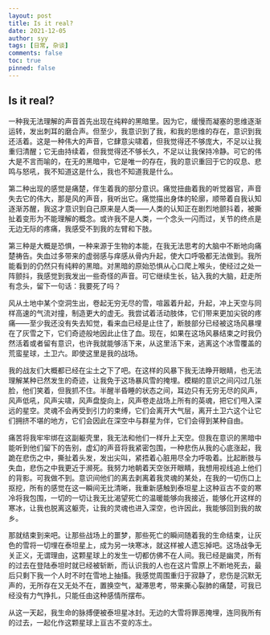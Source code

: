 ```yaml
---
layout: post
title: Is it real?
date: 2021-12-05
author: syy
tags: [日常, 杂谈]
comments: false
toc: true
pinned: false
---
```


<!--Inspired by the song *Is it real* from *Cowboy Bebop Knockin on Heavens Door*-->

## Is it real?

一种我无法理解的声音首先出现在纯粹的黑暗里。因为它，缓慢而凝塞的思维逐渐运转，发出刺耳的磨合声。但至少，我意识到了我，和我的思维的存在，意识到我还活着。这是一种伟大的声音，它肆意尖啸着，但我觉得还不够庞大，不足以让我重归清醒；它无由持续着，但我觉得还不够长久，不足以让我保持冷静。可它的伟大是不言而喻的，在无的黑暗中，它是唯一的存在，我的意识重回于它的叹息、悲鸣与怒吼，我不知道这是什么，我也不知道我是什么。

第二种出现的感觉是痛楚，伴生着我的部分意识。痛觉扭曲着我的听觉器官，声音失去它的伟大，那是风的声音，我听出它。痛觉描出身体的轮廓，顺带着自我认知逐渐苏醒，我这才意识到自己原来是人类——人类的认知正在剧烈地颤抖着，被撕扯着变形为不能理解的概念。或许我不是人类，一个念头一闪而过，关节的终点是无边无际的疼痛，我感受不到我的左臂和下肢。

第三种是大概是恐惧，一种来源于生物的本能，在我无法思考的大脑中不断地向痛楚祷告。失血过多带来的虚弱感与痒感从骨内升起，使大口呼吸都无法做到。我所能看到的仍然只有纯粹的黑暗。对黑暗的原始恐惧从心口爬上喉头，使经过之处一阵颤抖，我感觉到我发出一些奇怪的声音。可它继续生长，钻入我的大脑，赶走所有念头，留下一句话：我要死了吗？

风从土地中某个空洞生出，卷起无穷无尽的雪，喧嚣着升起，升起，冲上天空与同样高速的气流对撞，制造更大的虚无。我尝试着活动肢体，它们带来更加尖锐的疼痛——至少我还没有失去知觉，看来血已经是止住了，断肢部分已经被这场风暴埋在了灰雪之下，它们奇迹般地因此止住了血。现在，如果在这场风暴结束之时我仍然活着或者留有意识，也许我就能够活下来，从这里活下来，逃离这个冰雪覆盖的荒蛮星球，土卫六。即使这里是我的战场。

我的战友们大概都已经在尘土之下了吧。在这样的风暴下我无法睁开眼睛，也无法理解某种已然发生的奇迹，让我免于这场暴风雪的掩埋。模糊的意识之间闪过几张脸，他们笑着，但我抓不住。半醒半昏睡的状态之间，耳边只有无穷无尽的风声，风声低吼，风声尖啸，风声盘旋向上，风声卷走战场上所有的英魂，把它们甩入深远的星空。灵魂不会再受到引力的束缚，它们会离开大气层，离开土卫六这个让它们拥挤不堪的地方，它们会因此在深空中与群星为伴，它们会得到某种自由。

痛苦将我牢牢绑在这副躯壳里，我无法和他们一样升上天空。但我在意识的黑暗中能听到他们留下的告别，虚幻的声音将我紧密包围，一种悲伤从我的心底涨起，我跪在悲伤之中，撕扯着头发，发出尖叫，紧捂着心脏用尽全力呼吸着。比起断肢与失血，悲伤之中我更近于濒死。我努力地朝着天空张开眼睛，我想用视线追上他们的背影。可我做不到。意识间他们的离去剥离着我灵魂的某处，在我的一切伤口上抠挖，所有的感觉在这一瞬间无比清晰，我重新感触到泰坦星上这种亘古不变的寒冷将我包围，一切的一切让我无比渴望死亡的温暖能够向我接近，能够化开这样的寒冰，让我也脱离这躯壳，让我的灵魂也进入深空，也许因此，我能够回到我的故乡。

那就结束到来吧。让那些战场上的噩梦，那些死亡的瞬间随着我的生命结束，让灰色的雪将一切埋在泰坦星上，成为另一块寒冰，就这样被人遗忘掉吧。这场战争无关正义，无谓理由，这颗星球上的发生一切都仿佛不在人间。我已经是幽灵，所有的过去在登陆泰坦时就已经被斩断，而认识我的人也在这片雪原上不断地死去，最后只剩下我一个人时不时在雪地上抽搐。我感觉周围重归于寂静了，悲伤是沉默无声的，无所存在又无处不在，置换空气，凝滞思考，带来撕心裂肺的痛楚，可我已经没有力气挣扎，只能任由这种感情所摆布。

从这一天起，我生命的脉搏便被泰坦星冰封。无边的大雪将罪恶掩埋，连同我所有的过去，一起化作这颗星球上亘古不变的冻土。


